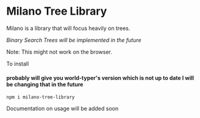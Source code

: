 # Milano Tree Library

Milano is a library that will focus heavily on trees.

*Binary Search Trees will be implemented in the future*

Note: This might not work on the browser.

To install 

#### probably will give you world-typer's version which is not up to date I will be changing that in the future
```
npm i milano-tree-library
```

Documentation on usage will be added soon
